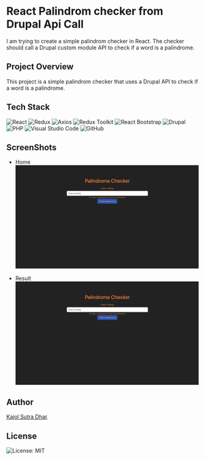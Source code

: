 # React Palindrom checker from Drupal Api Call

I am trying to create a simple palindrom checker in React. The checker should call a Drupal custom module API to check if a word is a palindrome.

## Project Overview

This project is a simple palindrom checker that uses a Drupal API to check if a word is
a palindrome.

## Tech Stack

![React](https://img.shields.io/badge/react-%2361DAFB.svg?style=for-the-badge&logo=react&logoColor=white)
![Redux](https://img.shields.io/badge/redux-%23593d88.svg?style=for-the-badge&logo=redux&logoColor=white)
![Axios](https://img.shields.io/badge/axios-%23232F7E.svg?style=for-the-badge&logo=axios&logoColor=white)
![Redux Toolkit](https://img.shields.io/badge/redux%20toolkit-%23764FA3.svg?style=for-the-badge&logo=redux&logoColor=white)
![React Bootstrap](https://img.shields.io/badge/react%20bootstrap-%238F3BF4.svg?style=for-the-badge&logo=react-bootstrap&logoColor=white)
![Drupal](https://img.shields.io/badge/drupal-%230678BE.svg?style=for-the-badge&logo=drupal&logoColor=white)
![PHP](https://img.shields.io/badge/php-%23777BB4.svg?style=for-the-badge&logo=php&logoColor=white)
![Visual Studio Code](https://img.shields.io/badge/Visual%20Studio%20Code-0078d7.svg?style=for-the-badge&logo=visual-studio-code&logoColor=white)
![GitHub](https://img.shields.io/badge/github-%23121011.svg?style=for-the-badge&logo=github&logoColor=white)

## ScreenShots
- Home
![image](./src/assets/img/home.png)

- Result
![image](./src/assets/img/home.png)

## Author

[Kajol Sutra Dhar](https://github.com/the-sankari/).

## License

![License: MIT](https://img.shields.io/badge/License-MIT-yellow.svg)

